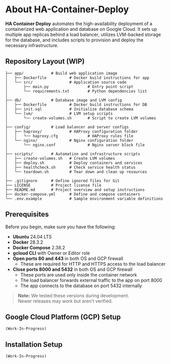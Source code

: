 # About HA-Container-Deploy

**HA Container Deploy** automates the high-availability deployment of a containerized web application and database on Google Cloud. It sets up multiple app replicas behind a load balancer, utilizes LVM-backed storage for the database, and includes scripts to provision and deploy the necessary infrastructure.

## Repository Layout (WIP)

```
├── app/            # Build web application image
│   ├── Dockerfile          # Docker build instructions for app
│   └── src/                # Application source code
│       ├── main.py                 # Entry point script
│       └── requirements.txt        # Python dependencies list
│
├── db/             # Database image and LVM config
│   ├── Dockerfile          # Docker build instructions for DB
│   ├── init.sql            # Initialize database schema
│   └── lvm/                # LVM setup scripts
│       └── create-volumes.sh       # Script to create LVM volumes
│
├── config/         # Load balancer and server configs
│   ├── haproxy/            # HAProxy configuration folder
│   │   └── haproxy.cfg             # HAProxy rules file
│   └── nginx/              # Nginx configuration folder
│       └── nginx.conf              # Nginx server block file
│
├── scripts/        # Automation and infrastructure scripts
│   ├── create-volumes.sh   # Create LVM volumes
│   ├── deploy.sh           # Deploy containers and services
│   ├── healthcheck.sh      # Check service health status
│   └── teardown.sh         # Tear down and clean up resources
│
├── .gitignore      # Define ignored files for Git
├── LICENSE         # Project license file
├── README.md       # Project overview and setup instructions
├── docker-compose.yml      # Define and compose containers
└── .env.example            # Sample environment variable definitions
```

## Prerequisites

Before you begin, make sure you have the following:
- **Ubuntu** 24.04 LTS
- **Docker** 28.3.2
- **Docker Compose** 2.38.2
- **gcloud CLI** with Owner or Editor role
- **Open ports 80 and 443** in both OS and GCP firewall
    - These are required for HTTP and HTTPS access to the load balancer
- **Close ports 8000 and 5432** in both OS and GCP firewall
    - These ports are used only inside the container network
    - The load balancer forwards external traffic to the app on port 8000
    - The app connects to the database on port 5432 internally

> **Note:** We tested these versions during development. <br> Newer releases may work but aren't verified.

## Google Cloud Platform (GCP) Setup

```
(Work-In-Progress)
```

## Installation Setup

```
(Work-In-Progress)
```